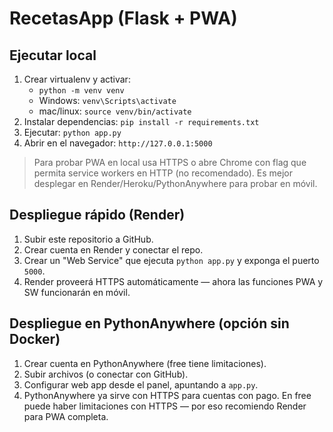 # RecetasApp (Flask + PWA)

## Ejecutar local
1. Crear virtualenv y activar:
   - `python -m venv venv`  
   - Windows: `venv\Scripts\activate`  
   - mac/linux: `source venv/bin/activate`
2. Instalar dependencias: `pip install -r requirements.txt`
3. Ejecutar: `python app.py`
4. Abrir en el navegador: `http://127.0.0.1:5000`

> Para probar PWA en local usa HTTPS o abre Chrome con flag que permita service workers en HTTP (no recomendado). Es mejor desplegar en Render/Heroku/PythonAnywhere para probar en móvil.

## Despliegue rápido (Render)
1. Subir este repositorio a GitHub.
2. Crear cuenta en Render y conectar el repo.
3. Crear un "Web Service" que ejecuta `python app.py` y exponga el puerto `5000`.
4. Render proveerá HTTPS automáticamente — ahora las funciones PWA y SW funcionarán en móvil.

## Despliegue en PythonAnywhere (opción sin Docker)
1. Crear cuenta en PythonAnywhere (free tiene limitaciones).  
2. Subir archivos (o conectar con GitHub).  
3. Configurar web app desde el panel, apuntando a `app.py`.
4. PythonAnywhere ya sirve con HTTPS para cuentas con pago. En free puede haber limitaciones con HTTPS — por eso recomiendo Render para PWA completa.